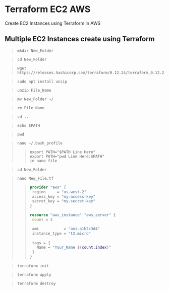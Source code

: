 # Terraform EC2 AWS
 Create EC2 Instances using Terraform in AWS

 ## Multiple EC2 Instances create using Terraform
 
>```
>mkdir New_Folder
>```

>```
>cd New_Folder
>```

> ```
> wget https://releases.hashicorp.com/terraform/0.12.24/terraform_0.12.24_linux_amd64.zip
> ```

>```
>sudo apt install unzip
>```

>```
>unzip File_Name
>```

>```
> mv New_Folder ~/
>```

>```
>rm File_Name
>```

>```
>cd ..
>```

>```
>echo $PATH
>```

>```
>pwd
>```

>```
>nano ~/.bash_profile
>```
>
>>```
>>export PATH="$PATH Line Here"
>>export PATH="pwd Line Here:$PATH"
>>in nano file
>>```

>```
>cd New_Folder
>```

>```
>nano New_File.tf
>```
>
>> ```terraform
>> provider "aws" {
>>  region     = "us-west-2"
>>  access_key = "my-access-key"
>>  secret_key = "my-secret-key"
>>}
>>
>>resource "aws_instance" "aws_server" {
>>  count = 3
>>
>>  ami           = "ami-a1b2c3d4"
>>  instance_type = "t2.micro"
>>  
>>  tags = {
>>    Name = "Your_Name ${count.index}"
>>  }
>>}
>> ```

>```
>terraform init
>```

>```
>terraform apply
>```

>```
> terraform destroy
>```